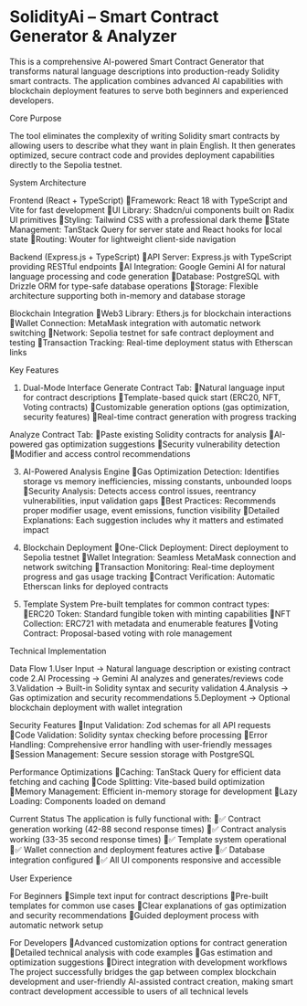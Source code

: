 # SolidityAi – Smart Contract Generator & Analyzer
This is a comprehensive AI-powered Smart Contract Generator that transforms natural language descriptions into production-ready Solidity smart contracts. The application combines advanced AI capabilities with blockchain deployment features to serve both beginners and experienced developers.

Core Purpose

The tool eliminates the complexity of writing Solidity smart contracts by allowing users to describe what they want in plain English. It then generates optimized, secure contract code and provides deployment capabilities directly to the Sepolia testnet.

System Architecture

Frontend (React + TypeScript)
Framework: React 18 with TypeScript and Vite for fast development
UI Library: Shadcn/ui components built on Radix UI primitives
Styling: Tailwind CSS with a professional dark theme
State Management: TanStack Query for server state and React hooks for local state
Routing: Wouter for lightweight client-side navigation

Backend (Express.js + TypeScript)
API Server: Express.js with TypeScript providing RESTful endpoints
AI Integration: Google Gemini AI for natural language processing and code generation
Database: PostgreSQL with Drizzle ORM for type-safe database operations
Storage: Flexible architecture supporting both in-memory and database storage

Blockchain Integration
Web3 Library: Ethers.js for blockchain interactions
Wallet Connection: MetaMask integration with automatic network switching
Network: Sepolia testnet for safe contract deployment and testing
Transaction Tracking: Real-time deployment status with Etherscan links

Key Features

1. Dual-Mode Interface
Generate Contract Tab:
Natural language input for contract descriptions
Template-based quick start (ERC20, NFT, Voting contracts)
Customizable generation options (gas optimization, security features)
Real-time contract generation with progress tracking

Analyze Contract Tab:
Paste existing Solidity contracts for analysis
AI-powered gas optimization suggestions
Security vulnerability detection
Modifier and access control recommendations

3. AI-Powered Analysis Engine
Gas Optimization Detection: Identifies storage vs memory inefficiencies, missing constants, unbounded loops
Security Analysis: Detects access control issues, reentrancy vulnerabilities, input validation gaps
Best Practices: Recommends proper modifier usage, event emissions, function visibility
Detailed Explanations: Each suggestion includes why it matters and estimated impact

5. Blockchain Deployment
One-Click Deployment: Direct deployment to Sepolia testnet
Wallet Integration: Seamless MetaMask connection and network switching
Transaction Monitoring: Real-time deployment progress and gas usage tracking
Contract Verification: Automatic Etherscan links for deployed contracts

7. Template System
Pre-built templates for common contract types:
ERC20 Token: Standard fungible token with minting capabilities
NFT Collection: ERC721 with metadata and enumerable features
Voting Contract: Proposal-based voting with role management

Technical Implementation

Data Flow
1.User Input → Natural language description or existing contract code
2.AI Processing → Gemini AI analyzes and generates/reviews code
3.Validation → Built-in Solidity syntax and security validation
4.Analysis → Gas optimization and security recommendations
5.Deployment → Optional blockchain deployment with wallet integration

Security Features
Input Validation: Zod schemas for all API requests
Code Validation: Solidity syntax checking before processing
Error Handling: Comprehensive error handling with user-friendly messages
Session Management: Secure session storage with PostgreSQL

Performance Optimizations
Caching: TanStack Query for efficient data fetching and caching
Code Splitting: Vite-based build optimization
Memory Management: Efficient in-memory storage for development
Lazy Loading: Components loaded on demand

Current Status
The application is fully functional with:
✅ Contract generation working (42-88 second response times)
✅ Contract analysis working (33-35 second response times)
✅ Template system operational
✅ Wallet connection and deployment features active
✅ Database integration configured
✅ All UI components responsive and accessible

User Experience

For Beginners
Simple text input for contract descriptions
Pre-built templates for common use cases
Clear explanations of gas optimization and security recommendations
Guided deployment process with automatic network setup

For Developers
Advanced customization options for contract generation
Detailed technical analysis with code examples
Gas estimation and optimization suggestions
Direct integration with development workflows
The project successfully bridges the gap between complex blockchain development and user-friendly AI-assisted contract creation, making smart contract development accessible to users of all technical levels
